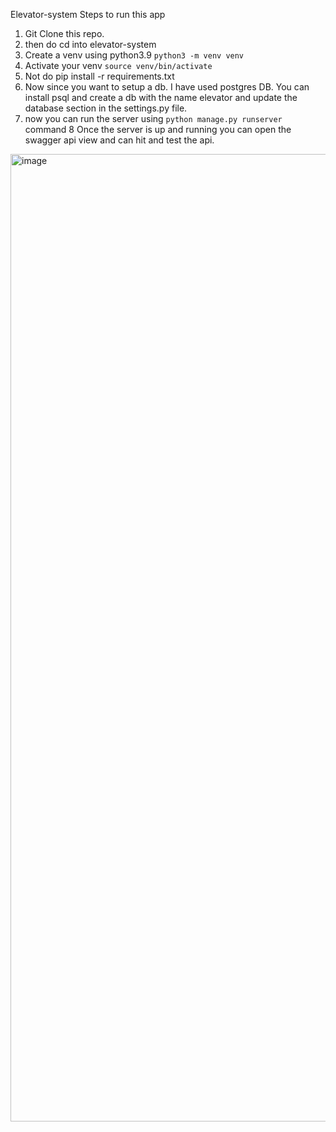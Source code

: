 Elevator-system
Steps to run this app
  1. Git Clone this repo.
  2. then do cd into elevator-system
  3. Create a venv using python3.9 ```python3 -m venv venv```
  4. Activate your venv ```source venv/bin/activate```
  5. Not do pip install -r requirements.txt
  6. Now since you want to setup a db. I have used postgres DB. You can install psql and create a db with the name elevator and update the database section in the settings.py file.
  7. now you can run the server using ```python manage.py runserver``` command
  8 Once the server is up and running you can open the swagger api view and can hit and test the api.
  
<img width="1548" alt="image" src="https://user-images.githubusercontent.com/45592222/216893226-ec2570e4-9a59-4977-93a1-497839b96a0d.png">
